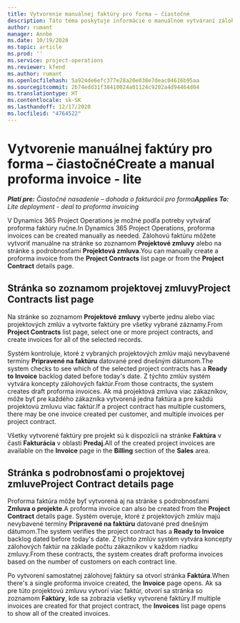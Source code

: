 ```yaml
---
title: Vytvorenie manuálnej faktúry pro forma – čiastočné
description: Táto téma poskytuje informácie o manuálnom vytváraní zálohovej faktúry v Project Operations.
author: rumant
manager: Annbe
ms.date: 10/19/2020
ms.topic: article
ms.prod: ''
ms.service: project-operations
ms.reviewer: kfend
ms.author: rumant
ms.openlocfilehash: 5a924de6efc377e28a20e038e7deac04616b95aa
ms.sourcegitcommit: 2b74edd31f38410024a01124c9202a4d94464d04
ms.translationtype: HT
ms.contentlocale: sk-SK
ms.lasthandoff: 12/17/2020
ms.locfileid: "4764522"
---
```

# <a name="create-a-manual-proforma-invoice---lite"></a><span data-ttu-id="640f3-103">Vytvorenie manuálnej faktúry pro forma – čiastočné</span><span class="sxs-lookup"><span data-stu-id="640f3-103">Create a manual proforma invoice - lite</span></span>

<span data-ttu-id="640f3-104">_**Platí pre:** Čiastočné nasadenie – dohoda o fakturácii pro forma_</span><span class="sxs-lookup"><span data-stu-id="640f3-104">_**Applies To:** Lite deployment - deal to proforma invoicing_</span></span>

<span data-ttu-id="640f3-105">V Dynamics 365 Project Operations je možné podľa potreby vytvárať proforma faktúry ručne.</span><span class="sxs-lookup"><span data-stu-id="640f3-105">In Dynamics 365 Project Operations, proforma invoices can be created manually as needed.</span></span> <span data-ttu-id="640f3-106">Zálohovú faktúru môžete vytvoriť manuálne na stránke so zoznamom **Projektové zmluvy** alebo na stránke s podrobnosťami **Projektová zmluva**.</span><span class="sxs-lookup"><span data-stu-id="640f3-106">You can manually create a proforma invoice from the **Project Contracts** list page or from the **Project Contract** details page.</span></span>

##  <a name="project-contracts-list-page"></a><span data-ttu-id="640f3-107">Stránka so zoznamom projektovej zmluvy</span><span class="sxs-lookup"><span data-stu-id="640f3-107">Project Contracts list page</span></span>

<span data-ttu-id="640f3-108">Na stránke so zoznamom **Projektové zmluvy** vyberte jednu alebo viac projektových zmlúv a vytvorte faktúry pre všetky vybrané záznamy.</span><span class="sxs-lookup"><span data-stu-id="640f3-108">From **Project Contracts** list page, select one or more project contracts, and create invoices for all of the selected records.</span></span>

<span data-ttu-id="640f3-109">Systém kontroluje, ktoré z vybraných projektových zmlúv majú nevybavené termíny **Pripravené na faktúru** datované pred dnešným dátumom.</span><span class="sxs-lookup"><span data-stu-id="640f3-109">The system checks to see which of the selected project contracts has a **Ready to Invoice** backlog dated before today's date.</span></span> <span data-ttu-id="640f3-110">Z týchto zmlúv systém vytvára koncepty zálohových faktúr.</span><span class="sxs-lookup"><span data-stu-id="640f3-110">From those contracts, the system creates draft proforma invoices.</span></span> <span data-ttu-id="640f3-111">Ak má projektová zmluva viac zákazníkov, môže byť pre každého zákazníka vytvorená jedna faktúra a pre každú projektovú zmluvu viac faktúr.</span><span class="sxs-lookup"><span data-stu-id="640f3-111">If a project contract has multiple customers, there may be one invoice created per customer, and multiple invoices per project contract.</span></span>

<span data-ttu-id="640f3-112">Všetky vytvorené faktúry pre projekt sú k dispozícii na stránke **Faktúra** v časti **Fakturácia** v oblasti **Predaj**.</span><span class="sxs-lookup"><span data-stu-id="640f3-112">All of the created project invoices are available on the **Invoice** page in the **Billing** section of the **Sales** area.</span></span>

## <a name="project-contract-details-page"></a><span data-ttu-id="640f3-113">Stránka s podrobnosťami o projektovej zmluve</span><span class="sxs-lookup"><span data-stu-id="640f3-113">Project Contract details page</span></span>

<span data-ttu-id="640f3-114">Proforma faktúra môže byť vytvorená aj na stránke s podrobnosťami **Zmluva o projekte**.</span><span class="sxs-lookup"><span data-stu-id="640f3-114">A proforma invoice can also be created from the **Project Contract** details page.</span></span> <span data-ttu-id="640f3-115">Systém overuje, ktoré z projektových zmlúv majú nevybavené termíny **Pripravené na faktúru** datované pred dnešným dátumom.</span><span class="sxs-lookup"><span data-stu-id="640f3-115">The system verifies the project contract has a **Ready to Invoice** backlog dated before today's date.</span></span> <span data-ttu-id="640f3-116">Z týchto zmlúv systém vytvára koncepty zálohových faktúr na základe počtu zákazníkov v každom riadku zmluvy.</span><span class="sxs-lookup"><span data-stu-id="640f3-116">From these contracts, the system creates draft proforma invoices based on the number of customers on each contract line.</span></span>

<span data-ttu-id="640f3-117">Po vytvorení samostatnej zálohovej faktúry sa otvorí stránka **Faktúra**.</span><span class="sxs-lookup"><span data-stu-id="640f3-117">When there's a single proforma invoice created, the **Invoice** page opens.</span></span> <span data-ttu-id="640f3-118">Ak sa pre túto projektovú zmluvu vytvorí viac faktúr, otvorí sa stránka so zoznamom **Faktúry**, kde sa zobrazia všetky vytvorené faktúry.</span><span class="sxs-lookup"><span data-stu-id="640f3-118">If multiple invoices are created for that project contract, the **Invoices** list page opens to show all of the created invoices.</span></span>
